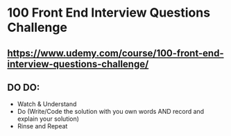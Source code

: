 # 100 Front End Interview Questions Challenge

## https://www.udemy.com/course/100-front-end-interview-questions-challenge/

## DO DO:

- Watch & Understand
- Do (Write/Code the solution with you own words AND record and explain your solution)
- Rinse and Repeat
